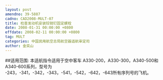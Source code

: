 ```yaml
---
layout: post
amendno: 39-5887
cadno: CAD2008-MULT-07
title: 检查发动机安装铰销钉固定螺栓
date: 2008-01-31 00:00:00 +0800
effdate: 2008-02-11 00:00:00 +0800
tag: MULT
categories: 中国民用航空总局航空器适航审定司
author: 金奕山
---
```


##适用范围:
本适航指令适用于空中客车 A330-200，A330-300，A340-500和 A340-600系列，型号为 -243，-341，-342，-343，-541，-542，-642，-643所有序列号的飞机。


